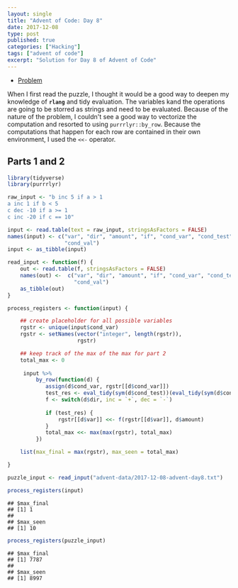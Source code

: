 ```yaml
---
layout: single
title: "Advent of Code: Day 8"
date: 2017-12-08
type: post
published: true
categories: ["Hacking"]
tags: ["advent of code"]
excerpt: "Solution for Day 8 of Advent of Code"
---
```


* [Problem](https://adventofcode.com/2017/day/8)


When I first read the puzzle, I thought it would be a good way to deepen my knowledge of **`rlang`** and tidy evaluation. The variables kand the operations are going to be storred as strings and need to be evaluated. Because of the nature of the problem, I couldn't see a good way to vectorize the computation and resorted to using `purrrlyr::by_row`. Because the computations that happen for each row are contained in their own environment, I used the `<<-` operator.


## Parts 1 and 2



```r
library(tidyverse)
library(purrrlyr)

raw_input <- "b inc 5 if a > 1
a inc 1 if b < 5
c dec -10 if a >= 1
c inc -20 if c == 10"

input <- read.table(text = raw_input, stringsAsFactors = FALSE)
names(input) <- c("var", "dir", "amount", "if", "cond_var", "cond_test",
                  "cond_val")
input <- as_tibble(input)

read_input <- function(f) {
    out <- read.table(f, stringsAsFactors = FALSE)
    names(out) <-  c("var", "dir", "amount", "if", "cond_var", "cond_test",
                     "cond_val")
    as_tibble(out)
}

process_registers <- function(input) {

    ## create placeholder for all possible variables
    rgstr <- unique(input$cond_var)
    rgstr <- setNames(vector("integer", length(rgstr)),
                      rgstr)

    ## keep track of the max of the max for part 2
    total_max <- 0
    
     input %>%
         by_row(function(d) {
            assign(d$cond_var, rgstr[[d$cond_var]])
            test_res <- eval_tidy(sym(d$cond_test))(eval_tidy(sym(d$cond_var)), d$cond_val)
            f <- switch(d$dir, inc = `+`, dec = `-`)
            
            if (test_res) {
                rgstr[[d$var]] <<- f(rgstr[[d$var]], d$amount)
            }
            total_max <<- max(max(rgstr), total_max)
         })

    list(max_final = max(rgstr), max_seen = total_max)

}

puzzle_input <- read_input("advent-data/2017-12-08-advent-day8.txt")

process_registers(input)
```

```
## $max_final
## [1] 1
## 
## $max_seen
## [1] 10
```

```r
process_registers(puzzle_input)
```

```
## $max_final
## [1] 7787
## 
## $max_seen
## [1] 8997
```

